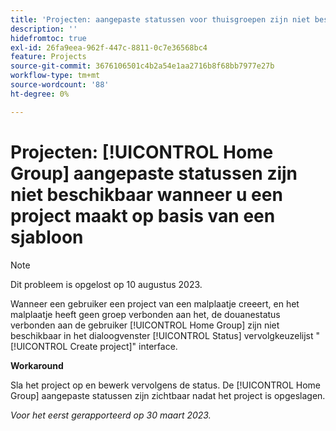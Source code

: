```yaml
---
title: 'Projecten: aangepaste statussen voor thuisgroepen zijn niet beschikbaar wanneer u een project maakt op basis van een sjabloon'
description: ''
hidefromtoc: true
exl-id: 26fa9eea-962f-447c-8811-0c7e36568bc4
feature: Projects
source-git-commit: 3676106501c4b2a54e1aa2716b8f68bb7977e27b
workflow-type: tm+mt
source-wordcount: '88'
ht-degree: 0%

---
```


# Projecten: [!UICONTROL Home Group] aangepaste statussen zijn niet beschikbaar wanneer u een project maakt op basis van een sjabloon

>[!NOTE]
>
>Dit probleem is opgelost op 10 augustus 2023.

Wanneer een gebruiker een project van een malplaatje creeert, en het malplaatje heeft geen groep verbonden aan het, de douanestatus verbonden aan de gebruiker [!UICONTROL Home Group] zijn niet beschikbaar in het dialoogvenster [!UICONTROL Status] vervolgkeuzelijst &quot;[!UICONTROL Create project]&quot; interface.

**Workaround**

Sla het project op en bewerk vervolgens de status. De [!UICONTROL Home Group] aangepaste statussen zijn zichtbaar nadat het project is opgeslagen.

_Voor het eerst gerapporteerd op 30 maart 2023._
